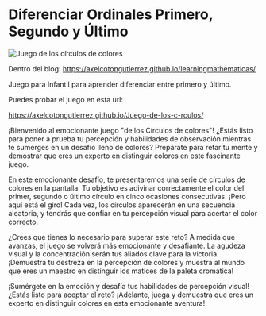 # Diferenciar Ordinales Primero, Segundo y Último

![Juego de los círculos de colores](https://axelcotongutierrez.github.io/learningmathematicas/assets/images//posts/05J12Ultimo/circulos.jpg)

Dentro del blog: https://axelcotongutierrez.github.io/learningmathematicas/

Juego para Infantil para aprender diferenciar entre primero y último.

Puedes probar el juego en esta url:

https://axelcotongutierrez.github.io/Juego-de-los-c-rculos/

¡Bienvenido al emocionante juego "de los Círculos de colores"! ¿Estás listo para poner a prueba tu percepción y habilidades de observación mientras te sumerges en un desafío lleno de colores? Prepárate para retar tu mente y demostrar que eres un experto en distinguir colores en este fascinante juego.

En este emocionante desafío, te presentaremos una serie de círculos de colores en la pantalla. Tu objetivo es adivinar correctamente el color del primer, segundo o último círculo en cinco ocasiones consecutivas. ¡Pero aquí está el giro! Cada vez, los círculos aparecerán en una secuencia aleatoria, y tendrás que confiar en tu percepción visual para acertar el color correcto.

¿Crees que tienes lo necesario para superar este reto? A medida que avanzas, el juego se volverá más emocionante y desafiante. La agudeza visual y la concentración serán tus aliados clave para la victoria. ¡Demuestra tu destreza en la percepción de colores y muestra al mundo que eres un maestro en distinguir los matices de la paleta cromática!

¡Sumérgete en la emoción y desafía tus habilidades de percepción visual! ¿Estás listo para aceptar el reto? ¡Adelante, juega y demuestra que eres un experto en distinguir colores en esta emocionante aventura!
